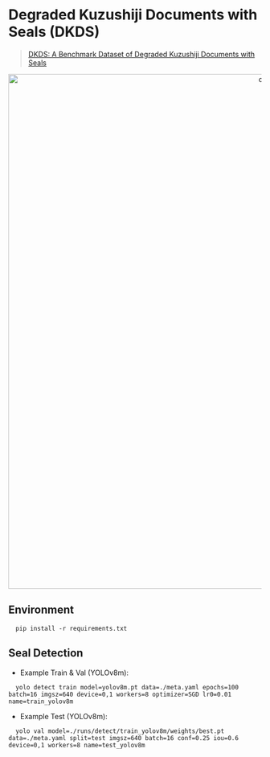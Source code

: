 # Degraded Kuzushiji Documents with Seals (DKDS)
>[DKDS: A Benchmark Dataset of Degraded Kuzushiji Documents with Seals]()

<p align="center">
  <img src="" width="1024" title="details">
</p>

## Environment
```
  pip install -r requirements.txt
```

## Seal Detection
* Example Train & Val (YOLOv8m):
```
  yolo detect train model=yolov8m.pt data=./meta.yaml epochs=100 batch=16 imgsz=640 device=0,1 workers=8 optimizer=SGD lr0=0.01 name=train_yolov8m
```
* Example Test (YOLOv8m):
```
  yolo val model=./runs/detect/train_yolov8m/weights/best.pt data=./meta.yaml split=test imgsz=640 batch=16 conf=0.25 iou=0.6 device=0,1 workers=8 name=test_yolov8m
```
